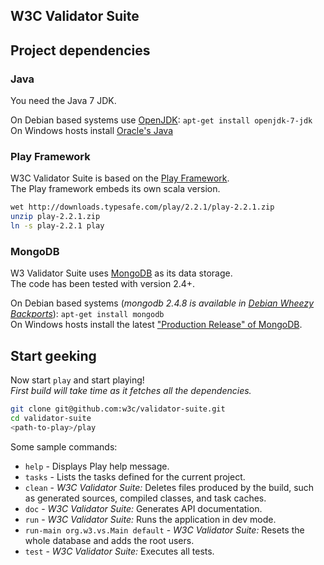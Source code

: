 W3C Validator Suite
---------------

## Project dependencies

### Java

You need the Java 7 JDK.

On Debian based systems use [OpenJDK](http://openjdk.java.net/): `apt-get install openjdk-7-jdk`  
On Windows hosts install [Oracle's Java](http://www.oracle.com/technetwork/java/javase/downloads/index.html)

### Play Framework

W3C Validator Suite is based on the [Play Framework](http://www.playframework.com/).  
The Play framework embeds its own scala version.

```bash
wet http://downloads.typesafe.com/play/2.2.1/play-2.2.1.zip
unzip play-2.2.1.zip
ln -s play-2.2.1 play
```

### MongoDB

W3 Validator Suite uses [MongoDB](http://www.mongodb.org/) as its data storage.  
The code has been tested with version 2.4+.

On Debian based systems (_mongodb 2.4.8 is available in [Debian Wheezy Backports](http://packages.debian.org/wheezy-backports/mongodb)_): `apt-get install mongodb`  
On Windows hosts install the latest ["Production Release" of MongoDB](http://www.mongodb.org/downloads).

## Start geeking

Now start `play` and start playing!  
_First build will take time as it fetches all the dependencies._

```bash
git clone git@github.com:w3c/validator-suite.git
cd validator-suite
<path-to-play>/play
```

Some sample commands:
* `help` - Displays Play help message.
* `tasks` - Lists the tasks defined for the current project.
* `clean` - _W3C Validator Suite:_ Deletes files produced by the build, such as generated sources, compiled classes, and task caches.
* `doc` - _W3C Validator Suite:_ Generates API documentation.
* `run` - _W3C Validator Suite:_ Runs the application in dev mode.
* `run-main org.w3.vs.Main default` - _W3C Validator Suite:_ Resets the whole database and adds the root users.
* `test` - _W3C Validator Suite:_ Executes all tests.
